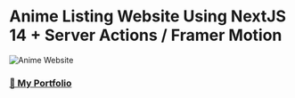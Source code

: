 # Anime Listing Website Using NextJS 14 + Server Actions / Framer Motion

![Anime Website](https://i.ibb.co/MG1nbqt/YT-Thumbnails-2.png)

### [🌟 My Portfolio](https://tanav.vercel.app)

